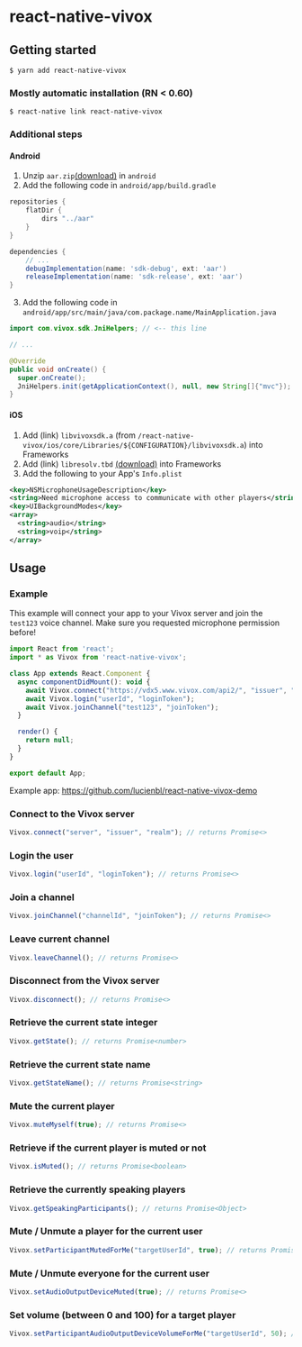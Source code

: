 # react-native-vivox

## Getting started

`$ yarn add react-native-vivox`

### Mostly automatic installation (RN < 0.60)

`$ react-native link react-native-vivox`

### Additional steps
#### Android
1. Unzip `aar.zip`[(download)](https://we.tl/t-gQtUUK1F6A) in `android`
2. Add the following code in `android/app/build.gradle`
```groovy
repositories {
    flatDir {
        dirs "../aar"
    }
}

dependencies {
    // ...
    debugImplementation(name: 'sdk-debug', ext: 'aar')
    releaseImplementation(name: 'sdk-release', ext: 'aar')
}
```
3. Add the following code in `android/app/src/main/java/com.package.name/MainApplication.java`
```java
import com.vivox.sdk.JniHelpers; // <-- this line

// ...

@Override
public void onCreate() {
  super.onCreate();
  JniHelpers.init(getApplicationContext(), null, new String[]{"mvc"}); // <-- this line
}
```

#### iOS
1. Add (link) `libvivoxsdk.a` (from `/react-native-vivox/ios/core/Libraries/${CONFIGURATION}/libvivoxsdk.a`) into Frameworks
2. Add (link) `libresolv.tbd` [(download)](https://we.tl/t-mEIWcVv26j) into Frameworks
3. Add the following to your App's `Info.plist`
```xml
<key>NSMicrophoneUsageDescription</key>
<string>Need microphone access to communicate with other players</string>
<key>UIBackgroundModes</key>
<array>
  <string>audio</string>
  <string>voip</string>
</array>
```

## Usage
### Example
This example will connect your app to your Vivox server and join the `test123` voice channel. Make sure you requested microphone permission before!
```javascript
import React from 'react';
import * as Vivox from 'react-native-vivox';

class App extends React.Component {
  async componentDidMount(): void {
    await Vivox.connect("https://vdx5.www.vivox.com/api2/", "issuer", "vdx5.vivox.com");
    await Vivox.login("userId", "loginToken");
    await Vivox.joinChannel("test123", "joinToken");
  }

  render() {
    return null;
  }
}

export default App;
```
Example app: https://github.com/lucienbl/react-native-vivox-demo
### Connect to the Vivox server
```javascript
Vivox.connect("server", "issuer", "realm"); // returns Promise<>
```

### Login the user
```javascript
Vivox.login("userId", "loginToken"); // returns Promise<>
```

### Join a channel
```javascript
Vivox.joinChannel("channelId", "joinToken"); // returns Promise<>
```

### Leave current channel
```javascript
Vivox.leaveChannel(); // returns Promise<>
```

### Disconnect from the Vivox server
```javascript
Vivox.disconnect(); // returns Promise<>
```

### Retrieve the current state integer
```javascript
Vivox.getState(); // returns Promise<number>
```

### Retrieve the current state name
```javascript
Vivox.getStateName(); // returns Promise<string>
```

### Mute the current player
```javascript
Vivox.muteMyself(true); // returns Promise<>
```

### Retrieve if the current player is muted or not
```javascript
Vivox.isMuted(); // returns Promise<boolean>
```

### Retrieve the currently speaking players
```javascript
Vivox.getSpeakingParticipants(); // returns Promise<Object>
```

### Mute / Unmute a player for the current user
```javascript
Vivox.setParticipantMutedForMe("targetUserId", true); // returns Promise<>
```

### Mute / Unmute everyone for the current user
```javascript
Vivox.setAudioOutputDeviceMuted(true); // returns Promise<>
```

### Set volume (between 0 and 100) for a target player
```javascript
Vivox.setParticipantAudioOutputDeviceVolumeForMe("targetUserId", 50); // returns Promise<>
```
